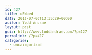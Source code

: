 ```yaml
---
id: 427
title: oEmbed
date: 2016-07-05T13:35:29+00:00
author: Todd Andrae
layout: post
guid: http://www.toddandrae.com/?p=427
permalink: /?p=427
categories:
  - Uncategorized
---
```

